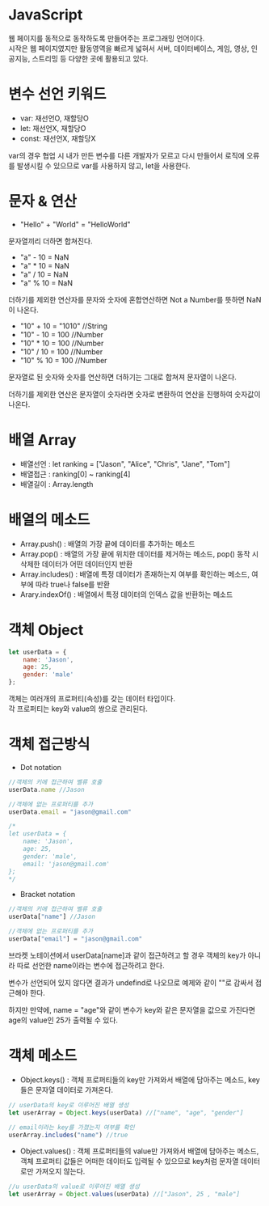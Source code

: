 # JavaScript
웹 페이지를 동적으로 동작하도록 만들어주는 프로그래밍 언어이다.  
시작은 웹 페이지였지만 활동영역을 빠르게 넓혀서 서버, 데이터베이스, 게임, 영상, 인공지능, 스트리밍 등 다양한 곳에 활용되고 있다.

# 변수 선언 키워드
- var: 재선언O, 재할당O
- let: 재선언X, 재할당O
- const: 재선언X, 재할당X

var의 경우 협업 시 내가 만든 변수를 다른 개발자가 모르고 다시 만들어서 로직에 오류를 발생시킬 수 있으므로 var를 사용하지 않고, let을 사용한다.

# 문자 & 연산
- "Hello" + "World" = "HelloWorld"

문자열끼리 더하면 합쳐진다.

- "a" - 10 = NaN
- "a" * 10 = NaN
- "a" / 10 = NaN
- "a" % 10 = NaN

더하기를 제외한 연산자를 문자와 숫자에 혼합연산하면 Not a Number를 뜻하면 NaN이 나온다.

- "10" + 10 = "1010" //String
- "10" - 10 = 100 //Number
- "10" * 10 = 100 //Number
- "10" / 10 = 100 //Number
- "10" % 10 = 100 //Number

문자열로 된 숫자와 숫자를 연산하면 더하기는 그대로 합쳐져 문자열이 나온다. 

더하기를 제외한 연산은 문자열이 숫자라면 숫자로 변환하여 연산을 진행하여 숫자값이 나온다.

# 배열 Array
- 배열선언 : let ranking = ["Jason", "Alice", "Chris", "Jane", "Tom"]
- 배열접근 : ranking[0] ~ ranking[4]
- 배열길이 : Array.length

# 배열의 메소드
- Array.push() : 배열의 가장 끝에 데이터를 추가하는 메소드
- Array.pop() : 배열의 가장 끝에 위치한 데이터를 제거하는 메소드, pop() 동작 시 삭제한 데이터가 어떤 데이터인지 반환
- Array.includes() : 배열에 특정 데이터가 존재하는지 여부를 확인하는 메소드, 여부에 따라 true나 false를 반환
- Arary.indexOf() : 배열에서 특정 데이터의 인덱스 값을 반환하는 메소드

# 객체 Object
```javascript
let userData = {
    name: 'Jason',
    age: 25,
    gender: 'male'
};
```
객체는 여러개의 프로퍼티(속성)를 갖는 데이터 타입이다.  
각 프로퍼티는 key와 value의 쌍으로 관리된다.

# 객체 접근방식
- Dot notation
```javascript
//객체의 키에 접근하여 벨류 호출
userData.name //Jason

//객체에 없는 프로퍼티를 추가
userData.email = "jason@gmail.com"

/*
let userData = {
    name: 'Jason',
    age: 25,
    gender: 'male',
    email: 'jason@gmail.com'
};
*/
```

- Bracket notation
```javascript
//객체의 키에 접근하여 벨류 호출
userData["name"] //Jason

//객체에 없는 프로퍼티를 추가
userData["email"] = "jason@gmail.com"
```
브라켓 노테이션에서 userData[name]과 같이 접근하려고 할 경우 객체의 key가 아니라 따로 선언한 name이라는 변수에 접근하려고 한다.

변수가 선언되어 있지 않다면 결과가 undefind로 나오므로 예제와 같이 ""로 감싸서 접근해야 한다.

하지만 만약에, name = "age"와 같이 변수가 key와 같은 문자열을 값으로 가진다면 age의 value인 25가 출력될 수 있다.

# 객체 메소드
- Object.keys() : 객체 프로퍼티들의 key만 가져와서 배열에 담아주는 메소드, key들은 문자열 데이터로 가져온다.

```javascript
// userData의 key로 이루어진 배열 생성
let userArray = Object.keys(userData) //["name", "age", "gender"]

// email이라는 key를 가졌는지 여부를 확인
userArray.includes("name") //true
```

- Object.values() : 객체 프로퍼티들의 value만 가져와서 배열에 담아주는 메소드, 객체 프로퍼티 값들은 어떠한 데이터도 입력될 수 있으므로 key처럼 문자열 데이터로만 가져오지 않는다.

```javascript
//u userData의 value로 이루어진 배열 생성
let userArray = Object.values(userData) //["Jason", 25 , "male"]
```

